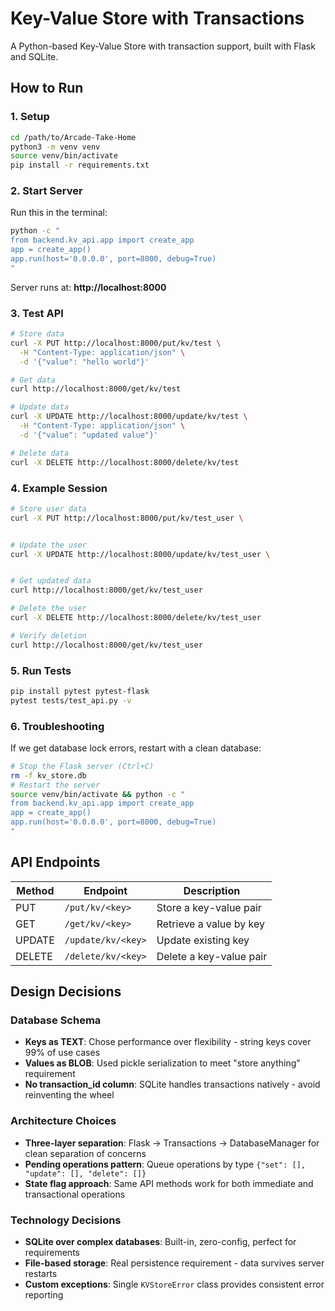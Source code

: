 # Key-Value Store with Transactions

A Python-based Key-Value Store with transaction support, built with Flask and SQLite.

## How to Run

### 1. Setup

```bash
cd /path/to/Arcade-Take-Home
python3 -m venv venv
source venv/bin/activate
pip install -r requirements.txt
```

### 2. Start Server

Run this in the terminal:

```bash
python -c "
from backend.kv_api.app import create_app
app = create_app()
app.run(host='0.0.0.0', port=8000, debug=True)
"
```

Server runs at: **http://localhost:8000**

### 3. Test API

```bash
# Store data
curl -X PUT http://localhost:8000/put/kv/test \
  -H "Content-Type: application/json" \
  -d '{"value": "hello world"}'

# Get data
curl http://localhost:8000/get/kv/test

# Update data
curl -X UPDATE http://localhost:8000/update/kv/test \
  -H "Content-Type: application/json" \
  -d '{"value": "updated value"}'

# Delete data
curl -X DELETE http://localhost:8000/delete/kv/test
```

### 4. Example Session

```bash
# Store user data
curl -X PUT http://localhost:8000/put/kv/test_user \


# Update the user
curl -X UPDATE http://localhost:8000/update/kv/test_user \


# Get updated data
curl http://localhost:8000/get/kv/test_user

# Delete the user
curl -X DELETE http://localhost:8000/delete/kv/test_user

# Verify deletion
curl http://localhost:8000/get/kv/test_user


```

### 5. Run Tests

```bash
pip install pytest pytest-flask
pytest tests/test_api.py -v
```

### 6. Troubleshooting

If we get database lock errors, restart with a clean database:

```bash
# Stop the Flask server (Ctrl+C)
rm -f kv_store.db
# Restart the server
source venv/bin/activate && python -c "
from backend.kv_api.app import create_app
app = create_app()
app.run(host='0.0.0.0', port=8000, debug=True)
"
```

## API Endpoints

| Method | Endpoint           | Description             |
| ------ | ------------------ | ----------------------- |
| PUT    | `/put/kv/<key>`    | Store a key-value pair  |
| GET    | `/get/kv/<key>`    | Retrieve a value by key |
| UPDATE | `/update/kv/<key>` | Update existing key     |
| DELETE | `/delete/kv/<key>` | Delete a key-value pair |

## Design Decisions

### Database Schema

- **Keys as TEXT**: Chose performance over flexibility - string keys cover 99% of use cases
- **Values as BLOB**: Used pickle serialization to meet "store anything" requirement
- **No transaction_id column**: SQLite handles transactions natively - avoid reinventing the wheel

### Architecture Choices

- **Three-layer separation**: Flask → Transactions → DatabaseManager for clean separation of concerns
- **Pending operations pattern**: Queue operations by type `{"set": [], "update": [], "delete": []}`
- **State flag approach**: Same API methods work for both immediate and transactional operations

### Technology Decisions

- **SQLite over complex databases**: Built-in, zero-config, perfect for requirements
- **File-based storage**: Real persistence requirement - data survives server restarts
- **Custom exceptions**: Single `KVStoreError` class provides consistent error reporting
